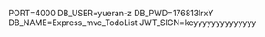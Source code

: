PORT=4000
DB_USER=yueran-z
DB_PWD=176813lrxY
DB_NAME=Express_mvc_TodoList
JWT_SIGN=keyyyyyyyyyyyyyy
